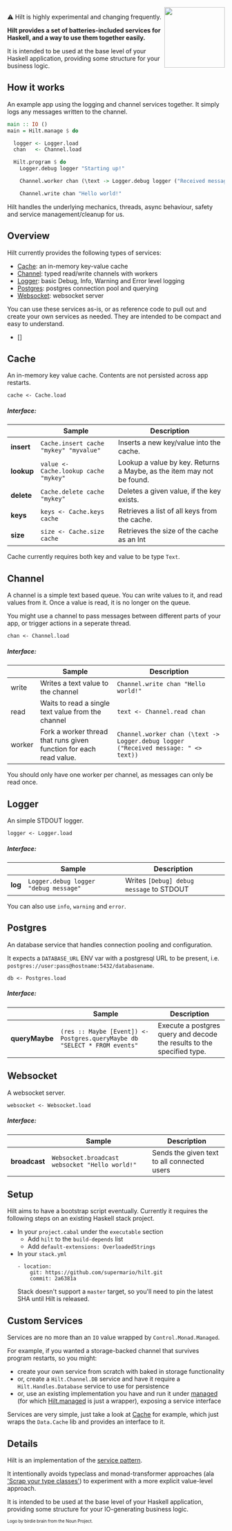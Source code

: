 <img align="right" src="https://mario.net.au/images/hilt-logo.svg" width="140">

:warning: Hilt is highly experimental and changing frequently.


**Hilt provides a set of batteries-included services for Haskell, and a way to use them together easily.**

It is intended to be used at the base level of your Haskell application, providing some structure for your business logic.


## How it works

An example app using the logging and channel services together. It simply logs any messages written to the channel.

```haskell
main :: IO ()
main = Hilt.manage $ do

  logger <- Logger.load
  chan   <- Channel.load

  Hilt.program $ do
    Logger.debug logger "Starting up!"

    Channel.worker chan (\text -> Logger.debug logger ("Received message: " <> text))

    Channel.write chan "Hello world!"

```
Hilt handles the underlying mechanics, threads, async behaviour, safety and service management/cleanup for us.

## Overview

Hilt currently provides the following types of services:

* [Cache](#cache): an in-memory key-value cache
* [Channel](#channel): typed read/write channels with workers
* [Logger](#logger): basic Debug, Info, Warning and Error level logging
* [Postgres](#postgres): postgres connection pool and querying
* [Websocket](#websocket): websocket server

You can use these services as-is, or as reference code to pull out and create your own services as needed. They are intended to be compact and easy to understand.

* []

## Cache

An in-memory key value cache. Contents are not persisted across app restarts.

`cache <- Cache.load`

##### Interface:

|            | Sample                                 | Description |
| -          | -                                      | -           |
| **insert** | `Cache.insert cache "mykey" "myvalue"` | Inserts a new key/value into the cache. |
| **lookup** | `value <- Cache.lookup cache "mykey"`  | Lookup a value by key. Returns a Maybe, as the item may not be found. |
| **delete** | `Cache.delete cache "mykey"`           | Deletes a given value, if the key exists. |
| **keys**   | `keys <- Cache.keys cache`             | Retrieves a list of all keys from the cache. |
| **size**   | `size <- Cache.size cache`             | Retrieves the size of the cache as an Int |

Cache currently requires both key and value to be type `Text`.

## Channel

A channel is a simple text based queue. You can write values to it, and read values from it. Once a value is read, it is no longer on the queue.

You might use a channel to pass messages between different parts of your app, or trigger actions in a seperate thread.

`chan <- Channel.load`


##### Interface:

|            | Sample                                 | Description |
| -          | -                                      | -           |
| write  | Writes a text value to the channel                                 | `Channel.write chan "Hello world!"` |
| read   | Waits to read a single text value from the channel                 | `text <- Channel.read chan` |
| worker | Fork a worker thread that runs given function for each read value. | `Channel.worker chan (\text -> Logger.debug logger ("Received message: " <> text))` |

You should only have one worker per channel, as messages can only be read once.


## Logger

An simple STDOUT logger.

`logger <- Logger.load`

##### Interface:

|            | Sample                                 | Description |
| -          | -                                      | -           |
| **log** | `Logger.debug logger "debug message"` | Writes `[Debug] debug message` to STDOUT |

You can also use `info`, `warning` and `error`.





## Postgres

An database service that handles connection pooling and configuration.

It expects a `DATABASE_URL` ENV var with a postgresql URL to be present, i.e. `postgres://user:pass@hostname:5432/databasename`.

`db <- Postgres.load`

##### Interface:

|            | Sample                                 | Description |
| -          | -                                      | -           |
| **queryMaybe** | `(res :: Maybe [Event]) <- Postgres.queryMaybe db "SELECT * FROM events"` | Execute a postgres query and decode the results to the specified type. |





## Websocket

A websocket server.

`websocket <- Websocket.load`

##### Interface:

|            | Sample                                 | Description |
| -          | -                                      | -           |
| **broadcast** | `Websocket.broadcast websocket "Hello world!"` | Sends the given text to all connected users |



## Setup

Hilt aims to have a bootstrap script eventually. Currently it requires the following steps on an existing Haskell stack project.

- In your `project.cabal` under the `executable` section
  - Add `hilt` to the `build-depends` list
  - Add `default-extensions: OverloadedStrings`
- In your `stack.yml`
  ```
  - location:
      git: https://github.com/supermario/hilt.git
      commit: 2a6381a
  ```
  Stack doesn't support a `master` target, so you'll need to pin the latest SHA until Hilt is released.


## Custom Services

Services are no more than an `IO` value wrapped by `Control.Monad.Managed`.

For example, if you wanted a storage-backed channel that survives program restarts, so you might:

* create your own service from scratch with baked in storage functionality
* or, create a `Hilt.Channel.DB` service and have it require a `Hilt.Handles.Database` service to use for persistence
* or, use an existing implementation you have and run it under [managed](https://hackage.haskell.org/package/managed) (for which [Hilt.managed](src/Hilt.hs#L85-L91) is just a wrapper), exposing a service interface

Services are very simple, just take a look at [Cache](src/Hilt/Cache.hs) for example, which just wraps the `Data.Cache` lib and provides an interface to it.



## Details

Hilt is an implementation of the [service pattern](https://www.schoolofhaskell.com/user/meiersi/the-service-pattern).

It intentionally avoids typeclass and monad-transformer approaches (ala ['Scrap your type classes'](http://www.haskellforall.com/2012/05/scrap-your-type-classes.html)) to experiment with a more explicit value-level approach.

It is intended to be used at the base level of your Haskell application, providing some structure for your IO-generating business logic.


<sub><sup>Logo by birdie brain from the Noun Project.</sup></sub>
